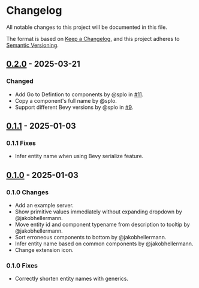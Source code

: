 # Changelog

All notable changes to this project will be documented in this file.

The format is based on [Keep a Changelog](https://keepachangelog.com/en/1.0.0/),
and this project adheres to [Semantic Versioning](https://semver.org/spec/v2.0.0.html).

## [0.2.0] - 2025-03-21

### Changed

- Add Go to Defintion to components by @splo in [#11](https://github.com/splo/vscode-bevy-inspector/pull/11).
- Copy a component's full name by @splo.
- Support different Bevy versions by @splo in [#9](https://github.com/splo/vscode-bevy-inspector/pull/9).

## [0.1.1] - 2025-01-03

### 0.1.1 Fixes

- Infer entity name when using Bevy serialize feature.

## [0.1.0] - 2025-01-03

### 0.1.0 Changes

- Add an example server.
- Show primitive values immediately without expanding dropdown by @jakobhellermann.
- Move entity id and component typename from description to tooltip by @jakobhellermann.
- Sort erroneous components to bottom by @jakobhellermann.
- Infer entity name based on common components by @jakobhellermann.
- Change extension icon.

### 0.1.0 Fixes

- Correctly shorten entity names with generics.

[0.2.0]: https://github.com/splo/vscode-bevy-inspector/compare/v0.1.1..v0.2.0
[0.1.1]: https://github.com/splo/vscode-bevy-inspector/compare/v0.1.0..v0.1.1
[0.1.0]: https://github.com/splo/vscode-bevy-inspector/compare/v0.0.1..v0.1.0

